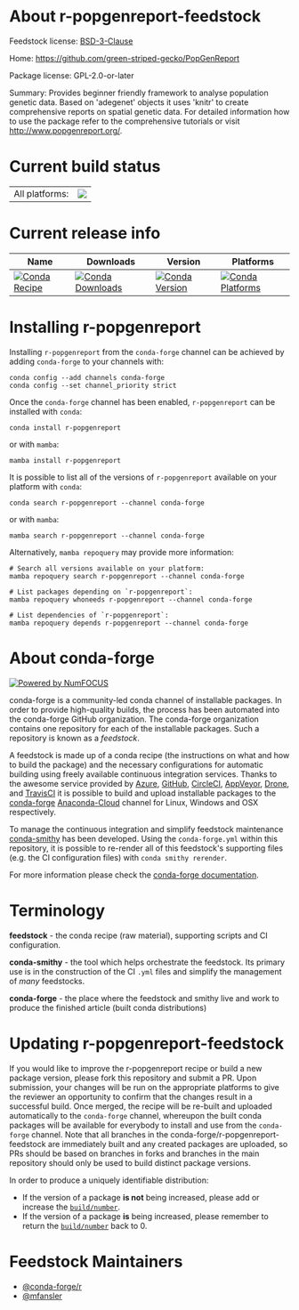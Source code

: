About r-popgenreport-feedstock
==============================

Feedstock license: [BSD-3-Clause](https://github.com/conda-forge/r-popgenreport-feedstock/blob/main/LICENSE.txt)

Home: https://github.com/green-striped-gecko/PopGenReport

Package license: GPL-2.0-or-later

Summary: Provides beginner friendly framework to analyse population genetic data. Based on 'adegenet' objects it uses 'knitr' to create comprehensive reports on spatial genetic data. For detailed information how to use the package refer to the comprehensive tutorials or visit <http://www.popgenreport.org/>.

Current build status
====================


<table><tr><td>All platforms:</td>
    <td>
      <a href="https://dev.azure.com/conda-forge/feedstock-builds/_build/latest?definitionId=16304&branchName=main">
        <img src="https://dev.azure.com/conda-forge/feedstock-builds/_apis/build/status/r-popgenreport-feedstock?branchName=main">
      </a>
    </td>
  </tr>
</table>

Current release info
====================

| Name | Downloads | Version | Platforms |
| --- | --- | --- | --- |
| [![Conda Recipe](https://img.shields.io/badge/recipe-r--popgenreport-green.svg)](https://anaconda.org/conda-forge/r-popgenreport) | [![Conda Downloads](https://img.shields.io/conda/dn/conda-forge/r-popgenreport.svg)](https://anaconda.org/conda-forge/r-popgenreport) | [![Conda Version](https://img.shields.io/conda/vn/conda-forge/r-popgenreport.svg)](https://anaconda.org/conda-forge/r-popgenreport) | [![Conda Platforms](https://img.shields.io/conda/pn/conda-forge/r-popgenreport.svg)](https://anaconda.org/conda-forge/r-popgenreport) |

Installing r-popgenreport
=========================

Installing `r-popgenreport` from the `conda-forge` channel can be achieved by adding `conda-forge` to your channels with:

```
conda config --add channels conda-forge
conda config --set channel_priority strict
```

Once the `conda-forge` channel has been enabled, `r-popgenreport` can be installed with `conda`:

```
conda install r-popgenreport
```

or with `mamba`:

```
mamba install r-popgenreport
```

It is possible to list all of the versions of `r-popgenreport` available on your platform with `conda`:

```
conda search r-popgenreport --channel conda-forge
```

or with `mamba`:

```
mamba search r-popgenreport --channel conda-forge
```

Alternatively, `mamba repoquery` may provide more information:

```
# Search all versions available on your platform:
mamba repoquery search r-popgenreport --channel conda-forge

# List packages depending on `r-popgenreport`:
mamba repoquery whoneeds r-popgenreport --channel conda-forge

# List dependencies of `r-popgenreport`:
mamba repoquery depends r-popgenreport --channel conda-forge
```


About conda-forge
=================

[![Powered by
NumFOCUS](https://img.shields.io/badge/powered%20by-NumFOCUS-orange.svg?style=flat&colorA=E1523D&colorB=007D8A)](https://numfocus.org)

conda-forge is a community-led conda channel of installable packages.
In order to provide high-quality builds, the process has been automated into the
conda-forge GitHub organization. The conda-forge organization contains one repository
for each of the installable packages. Such a repository is known as a *feedstock*.

A feedstock is made up of a conda recipe (the instructions on what and how to build
the package) and the necessary configurations for automatic building using freely
available continuous integration services. Thanks to the awesome service provided by
[Azure](https://azure.microsoft.com/en-us/services/devops/), [GitHub](https://github.com/),
[CircleCI](https://circleci.com/), [AppVeyor](https://www.appveyor.com/),
[Drone](https://cloud.drone.io/welcome), and [TravisCI](https://travis-ci.com/)
it is possible to build and upload installable packages to the
[conda-forge](https://anaconda.org/conda-forge) [Anaconda-Cloud](https://anaconda.org/)
channel for Linux, Windows and OSX respectively.

To manage the continuous integration and simplify feedstock maintenance
[conda-smithy](https://github.com/conda-forge/conda-smithy) has been developed.
Using the ``conda-forge.yml`` within this repository, it is possible to re-render all of
this feedstock's supporting files (e.g. the CI configuration files) with ``conda smithy rerender``.

For more information please check the [conda-forge documentation](https://conda-forge.org/docs/).

Terminology
===========

**feedstock** - the conda recipe (raw material), supporting scripts and CI configuration.

**conda-smithy** - the tool which helps orchestrate the feedstock.
                   Its primary use is in the construction of the CI ``.yml`` files
                   and simplify the management of *many* feedstocks.

**conda-forge** - the place where the feedstock and smithy live and work to
                  produce the finished article (built conda distributions)


Updating r-popgenreport-feedstock
=================================

If you would like to improve the r-popgenreport recipe or build a new
package version, please fork this repository and submit a PR. Upon submission,
your changes will be run on the appropriate platforms to give the reviewer an
opportunity to confirm that the changes result in a successful build. Once
merged, the recipe will be re-built and uploaded automatically to the
`conda-forge` channel, whereupon the built conda packages will be available for
everybody to install and use from the `conda-forge` channel.
Note that all branches in the conda-forge/r-popgenreport-feedstock are
immediately built and any created packages are uploaded, so PRs should be based
on branches in forks and branches in the main repository should only be used to
build distinct package versions.

In order to produce a uniquely identifiable distribution:
 * If the version of a package **is not** being increased, please add or increase
   the [``build/number``](https://docs.conda.io/projects/conda-build/en/latest/resources/define-metadata.html#build-number-and-string).
 * If the version of a package **is** being increased, please remember to return
   the [``build/number``](https://docs.conda.io/projects/conda-build/en/latest/resources/define-metadata.html#build-number-and-string)
   back to 0.

Feedstock Maintainers
=====================

* [@conda-forge/r](https://github.com/conda-forge/r/)
* [@mfansler](https://github.com/mfansler/)

